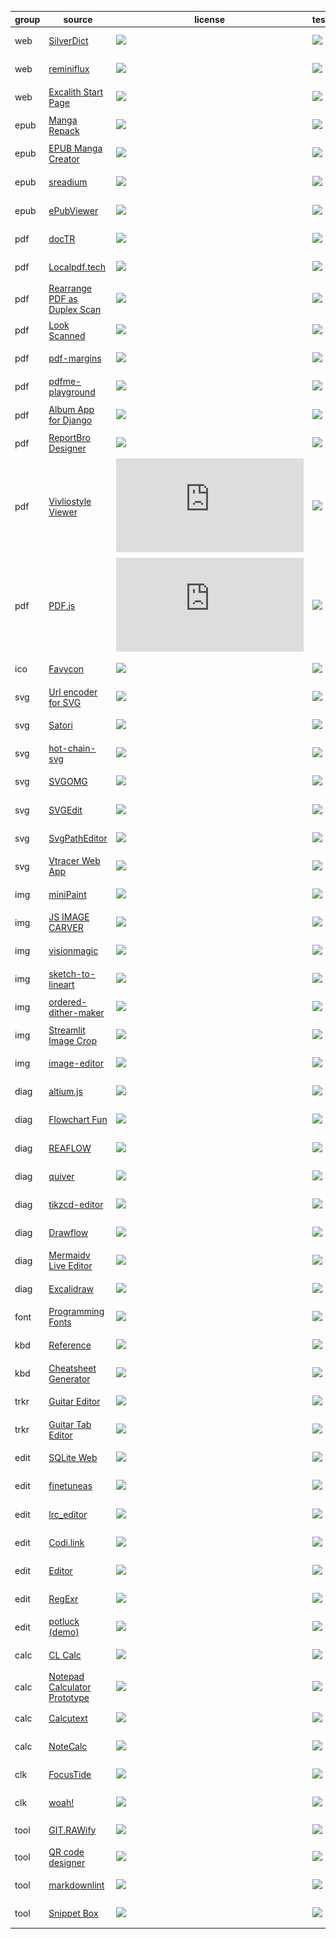 | group | source | license | tested | readme | preview |
|---|---|---|---|---|---|
| web | [SilverDict](//github.com/Crissium/SilverDict) | ![](https://img.shields.io/github/license/Crissium/SilverDict?label=&style=flat-square) | [![](https://img.shields.io/github/last-commit/scillidan/SilverDict/main?label=&style=flat-square)](//github.com/scillidan/SilverDict) | [.md](_readme/SilverDict.md) | ![](_media/silverdict.png) |
| web | [reminiflux](//github.com/reminiflux/reminiflux) | ![](https://img.shields.io/github/license/reminiflux/reminiflux?label=&style=flat-square) | [![](https://img.shields.io/github/last-commit/scillidan/reminiflux/source?label=&style=flat-square)](//github.com/scillidan/reminiflux) | [.md](_readme/reminiflux.md) | ![](_media/reminiflux.png) |
| web | [Excalith Start Page](//github.com/excalith/excalith-start-page) | ![](https://img.shields.io/github/license/excalith/excalith-start-page?label=&style=flat-square) | [![](https://img.shields.io/github/last-commit/scillidan/excalith-start-page/main?label=&style=flat-square)](//github.com/scillidan/excalith-start-page) | [.md](_readme/excalith-start-page.md) | ![](_media/excalith-start-page.png) |
| epub | [Manga Repack](//github.com/Aeroblast/MangaRepack) | ![](https://img.shields.io/github/license/Aeroblast/MangaRepack?label=&style=flat-square) | [![](https://img.shields.io/github/last-commit/scillidan/MangaRepack/main?label=&style=flat-square)](//github.com/scillidan/MangaRepack) | [.md](_readme/mangarepack.md) | ![](_media/mangarepack.png) |
| epub | [EPUB Manga Creator](//github.com/wing-kai/epub-manga-creator) | ![](https://img.shields.io/github/license/wing-kai/epub-manga-creator?label=&style=flat-square) | [![](https://img.shields.io/github/last-commit/scillidan/epub-manga-creator/master?label=&style=flat-square)](//github.com/scillidan/epub-manga-creator) | [.md](_readme/epub-manga-creator.md) | ![](_media/epub-manga-creator.png) |
| epub | [sreadium](//github.com/suisuyy/sreadium) | ![](https://img.shields.io/github/license/suisuyy/sreadium?label=&style=flat-square) | [![](https://img.shields.io/github/last-commit/scillidan/sreadium/main?label=&style=flat-square)](//github.com/scillidan/sreadium) | [.md](_readme/sreadium.md) | ![](_media/sreadium.png) |
| epub | [ePubViewer](//github.com/pgaskin/ePubViewer) | ![](https://img.shields.io/github/license/pgaskin/ePubViewer?label=&style=flat-square) | [![](https://img.shields.io/github/last-commit/scillidan/ePubViewer/gh-pages?label=&style=flat-square)](//github.com/scillidan/ePubViewer) | [.md](_readme/epubviewer.md) | ![](_media/epubviewer.png) |
| pdf | [docTR](//github.com/mindee/doctr) | ![](https://img.shields.io/github/license/mindee/doctr?label=&style=flat-square) | [![](https://img.shields.io/github/last-commit/scillidan/doctr/main?label=&style=flat-square)](//github.com/scillidan/doctr) | [.md](_readme/doctr.md) | ![](_media/doctr.png) |
| pdf | [Localpdf.tech](//github.com/julianfbeck/localpdfmerger) | ![](https://img.shields.io/github/license/julianfbeck/localpdfmerger?label=&style=flat-square) | [![](https://img.shields.io/github/last-commit/scillidan/localpdfmerger/main?label=&style=flat-square)](//github.com/scillidan/localpdfmerger) | [.md](_readme/localpdfmerger.md) | ![](_media/localpdfmerger.png) |
| pdf | [Rearrange PDF as Duplex Scan](//github.com/clemensheithecker/pdf-duplex-scan) | ![](https://img.shields.io/github/license/clemensheithecker/pdf-duplex-scan?label=&style=flat-square) | [![](https://img.shields.io/github/last-commit/scillidan/pdf-duplex-scan/main?label=&style=flat-square)](//github.com/scillidan/pdf-duplex-scan) | [.md](_readme/pdf-duplex-scan.md) | ![](_media/pdf-duplex-scan.png) |
| pdf | [Look Scanned](//github.com/rwv/lookscanned.io) | ![](https://img.shields.io/github/license/rwv/lookscanned.io?label=&style=flat-square) | [![](https://img.shields.io/github/last-commit/scillidan/lookscanned.io/main?label=&style=flat-square)](//github.com/scillidan/lookscanned.io) | [.md](_readme/lookscanned-io.md) | ![](_media/lookscanned-io.png) |
| pdf | [pdf-margins](//github.com/ToyVo/pdf-margins) | ![](https://img.shields.io/github/license/ToyVo/pdf-margins?label=&style=flat-square) | [![](https://img.shields.io/github/last-commit/scillidan/pdf-margins/main?label=&style=flat-square)](//github.com/scillidan/pdf-margins) | [.md](_readme/pdf-margins.md) | ![](_media/pdf-margins.png) |
| pdf | [pdfme-playground](//github.com/pdfme/pdfme-playground) | ![](https://img.shields.io/github/license/pdfme/pdfme-playground?label=&style=flat-square) | [![](https://img.shields.io/github/last-commit/scillidan/pdfme-playground/main?label=&style=flat-square)](//github.com/scillidan/pdfme-playground) | [.md](_readme/pdfme-playground.md) | ![](_media/pdfme-playground.png) |
| pdf | [Album App for Django](//github.com/jobsta/albumapp-django) | ![](https://img.shields.io/github/license/jobsta/albumapp-django?label=&style=flat-square) | [![](https://img.shields.io/github/last-commit/scillidan/albumapp-django/master?label=&style=flat-square)](//github.com/scillidan/albumapp-django) | [.md](_readme/albumapp-django.md) | ![](_media/albumapp-django.png) |
| pdf | [ReportBro Designer](//github.com/jobsta/reportbro-designer) | ![](https://img.shields.io/github/license/jobsta/reportbro-designer?label=&style=flat-square) | [![](https://img.shields.io/github/last-commit/scillidan/reportbro-designer/master?label=&style=flat-square)](//github.com/scillidan/reportbro-designer) | [.md](_readme/reportbro-designer.md) | ![](_media/reportbro-designer.png) |
| pdf | [Vivliostyle Viewer](//github.com/vivliostyle/vivliostyle.js/tree/master/packages/viewer) | ![](https://img.shields.io/github/license/vivliostyle/vivliostyle.js?label=&style=flat-square) | [![](https://img.shields.io/github/last-commit/scillidan/vivliostyle.js/main?label=&style=flat-square)](//github.com/scillidan/vivliostyle.js) | [.md](_readme/vivliostyle-viewer.md) | ![](_media/vivliostyle-viewer.png) |
| pdf | [PDF.js](//github.com/mozilla/pdf.js) | ![](https://img.shields.io/github/license/mozilla/pdf.js?label=&style=flat-square) | [![](https://img.shields.io/github/last-commit/scillidan/pdf.js/main?label=&style=flat-square)](//github.com/scillidan/pdf.js) | [.md](_readme/pdfjs.md) | ![](_media/pdfjs.png) |
| ico | [Favycon](//github.com/ruisaraiva19/favycon) | ![](https://img.shields.io/github/license/ruisaraiva19/favycon?label=&style=flat-square) | [![](https://img.shields.io/github/last-commit/scillidan/favycon/main?label=&style=flat-square)](//github.com/scillidan/favycon) | [.md](_readme/favycon.md) | ![](_media/favycon.png) |
| svg | [Url encoder for SVG](//github.com/yoksel/url-encoder) | ![](https://img.shields.io/github/license/yoksel/url-encoder?label=&style=flat-square) | [![](https://img.shields.io/github/last-commit/scillidan/url-encoder/main?label=&style=flat-square)](//github.com/scillidan/url-encoder) | [.md](_readme/url-encoder.md) | ![](_media/url-encoder.png) |
| svg | [Satori](//github.com/vercel/satori) | ![](https://img.shields.io/github/license/vercel/satori?label=&style=flat-square) | [![](https://img.shields.io/github/last-commit/scillidan/satori/main?label=&style=flat-square)](//github.com/scillidan/satori) | [.md](_readme/satori.md) | ![](_media/satori.png) |
| svg | [hot-chain-svg](//github.com/w1nt3r-eth/hot-chain-svg) | ![](https://img.shields.io/github/license/w1nt3r-eth/hot-chain-svg?label=&style=flat-square) | [![](https://img.shields.io/github/last-commit/scillidan/hot-chain-svg/main?label=&style=flat-square)](//github.com/scillidan/hot-chain-svg) | [.md](_readme/hot-chain-svg.md) | ![](_media/hot-chain-svg.png) |
| svg | [SVGOMG](//github.com/jakearchibald/svgomg) | ![](https://img.shields.io/github/license/jakearchibald/svgomg?label=&style=flat-square) | [![](https://img.shields.io/github/last-commit/scillidan/svgomg/main?label=&style=flat-square)](//github.com/scillidan/svgomg) | [.md](_readme/svgomg.md) | ![](_media/svgomg.png) |
| svg | [SVGEdit](//github.com/SVG-Edit/svgedit) | ![](https://img.shields.io/github/license/SVG-Edit/svgedit?label=&style=flat-square) | [![](https://img.shields.io/github/last-commit/scillidan/svgedit/master?label=&style=flat-square)](//github.com/scillidan/svgedit) | [.md](_readme/svgedit.md) | ![](_media/svgedit.png) |
| svg | [SvgPathEditor](//github.com/Yqnn/svg-path-editor) | ![](https://img.shields.io/github/license/Yqnn/svg-path-editor?label=&style=flat-square) | [![](https://img.shields.io/github/last-commit/scillidan/svg-path-editor/master?label=&style=flat-square)](//github.com/scillidan/svg-path-editor) | [.md](_readme/svg-path-editor.md) | ![](_media/svg-path-editor.png) |
| svg | [Vtracer Web App](//github.com/visioncortex/vtracer) | ![](https://img.shields.io/github/license/visioncortex/vtracer?label=&style=flat-square) | [![](https://img.shields.io/github/last-commit/scillidan/vtracer/master?label=&style=flat-square)](//github.com/scillidan/vtracer) | [.md](_readme/vtracer-webapp.md) | ![](_media/vtracer-webapp.png) |
| img | [miniPaint](//github.com/viliusle/miniPaint) | ![](https://img.shields.io/github/license/viliusle/miniPaint?label=&style=flat-square) | [![](https://img.shields.io/github/last-commit/scillidan/miniPaint/main?label=&style=flat-square)](//github.com/scillidan/miniPaint) | [.md](_readme/minipaint.md) | ![](_media/minipaint.png) |
| img | [JS IMAGE CARVER](//github.com/trekhleb/js-image-carver) | ![](https://img.shields.io/github/license/trekhleb/js-image-carver?label=&style=flat-square) | [![](https://img.shields.io/github/last-commit/scillidan/js-image-carver/main?label=&style=flat-square)](//github.com/scillidan/js-image-carver) | [.md](_readme/js-image-carver.md) | ![](_media/js-image-carver.png) |
| img | [visionmagic](//github.com/visioncortex/visionmagic) | ![](https://img.shields.io/github/license/visioncortex/visionmagic?label=&style=flat-square) | [![](https://img.shields.io/github/last-commit/scillidan/visionmagic/master?label=&style=flat-square)](//github.com/scillidan/visionmagic) | [.md](_readme/visionmagic.md) | ![](_media/visionmagic.png) |
| img | [sketch-to-lineart](//github.com/seleb/sketch-to-lineart) | ![](https://img.shields.io/github/license/seleb/sketch-to-lineart?label=&style=flat-square) | [![](https://img.shields.io/github/last-commit/scillidan/sketch-to-lineart/main?label=&style=flat-square)](//github.com/scillidan/sketch-to-lineart) | [.md](_readme/sketch-to-lineart.md) | ![](_media/sketch-to-lineart.png) |
| img | [ordered-dither-maker](//github.com/seleb/ordered-dither-maker) | ![](https://img.shields.io/github/license/seleb/ordered-dither-maker?label=&style=flat-square) | [![](https://img.shields.io/github/last-commit/scillidan/ordered-dither-maker/main?label=&style=flat-square)](//github.com/scillidan/ordered-dither-maker) | [.md](_readme/ordered-dither-maker.md) | ![](_media/ordered-dither-maker.png) |
| img | [Streamlit Image Crop](//github.com/mitsuse/streamlit-image-crop) | ![](https://img.shields.io/github/license/mitsuse/streamlit-image-crop?label=&style=flat-square) | [![](https://img.shields.io/github/last-commit/scillidan/streamlit-image-crop/main?label=&style=flat-square)](//github.com/scillidan/streamlit-image-crop) | [.md](_readme/streamlit-image-crop.md) | ![](_media/streamlit-image-crop.png) |
| img | [image-editor](//github.com/andrepv/image-editor) | ![](https://img.shields.io/github/license/andrepv/image-editor?label=&style=flat-square) | [![](https://img.shields.io/github/last-commit/scillidan/image-editor/master?label=&style=flat-square)](//github.com/scillidan/image-editor) | [.md](_readme/image-editor.md) | ![](_media/image-editor.png) |
| diag | [altium.js](//github.com/gsuberland/altium_js) | ![](https://img.shields.io/github/license/gsuberland/altium_js?label=&style=flat-square) | [![](https://img.shields.io/github/last-commit/scillidan/altium_js/main?label=&style=flat-square)](//github.com/scillidan/altium_js) | [.md](_readme/altium_js.md) | ![](_media/altium_js.png) |
| diag | [Flowchart Fun](//github.com/tone-row/flowchart-fun) | ![](https://img.shields.io/github/license/tone-row/flowchart-fun?label=&style=flat-square) | [![](https://img.shields.io/github/last-commit/scillidan/flowchart-fun/main?label=&style=flat-square)](//github.com/scillidan/flowchart-fun) | [.md](_readme/flowchart-fun.md) | ![](_media/flowchart-fun.png) |
| diag | [REAFLOW](//github.com/reaviz/reaflow) | ![](https://img.shields.io/github/license/reaviz/reaflow?label=&style=flat-square) | [![](https://img.shields.io/github/last-commit/scillidan/reaflow/master?label=&style=flat-square)](//github.com/scillidan/reaflow) | [.md](_readme/reaflow.md) | ![](_media/reaflow.png) |
| diag | [quiver](//github.com/varkor/quiver) | ![](https://img.shields.io/github/license/varkor/quiver?label=&style=flat-square) | [![](https://img.shields.io/github/last-commit/scillidan/quiver/master?label=&style=flat-square)](//github.com/scillidan/quiver) | [.md](_readme/quiver.md) | ![](_media/quiver.png) |
| diag | [tikzcd-editor](//github.com/yishn/tikzcd-editor) | ![](https://img.shields.io/github/license/yishn/tikzcd-editor?label=&style=flat-square) | [![](https://img.shields.io/github/last-commit/scillidan/tikzcd-editor/master?label=&style=flat-square)](//github.com/scillidan/tikzcd-editor) | [.md](_readme/tikzcd-editor.md) | ![](_media/tikzcd-editor.png) |
| diag | [Drawflow](//github.com/jerosoler/Drawflow) | ![](https://img.shields.io/github/license/jerosoler/Drawflow?label=&style=flat-square) | [![](https://img.shields.io/github/last-commit/scillidan/Drawflow/master?label=&style=flat-square)](//github.com/scillidan/Drawflow) | [.md](_readme/drawflow.md) | ![](_media/drawflow.png) |
| diag | [Mermaidv Live Editor](//github.com/mermaid-js/mermaid-live-editor) | ![](https://img.shields.io/github/license/mermaid-js/mermaid-live-editor?label=&style=flat-square) | [![](https://img.shields.io/github/last-commit/scillidan/mermaid-live-editor/master?label=&style=flat-square)](//github.com/scillidan/mermaid-live-editor) | [.md](_readme/mermaid-live-editor.md) | ![](_media/mermaid-live-editor.png) |
| diag | [Excalidraw](//github.com/excalidraw/excalidraw) | ![](https://img.shields.io/github/license/excalidraw/excalidraw?label=&style=flat-square) | [![](https://img.shields.io/github/last-commit/scillidan/excalidraw/master?label=&style=flat-square)](//github.com/scillidan/excalidraw) | [.md](_readme/excalidraw.md) | ![](_media/excalidraw.png) |
| font | [Programming Fonts](//github.com/braver/programmingfonts) | ![](https://img.shields.io/github/license/braver/programmingfonts?label=&style=flat-square) | [![](https://img.shields.io/github/last-commit/scillidan/programmingfonts/gh-pages?label=&style=flat-square)](//github.com/scillidan/programmingfonts) | [.md](_readme/programmingfonts.md) | ![](_media/programmingfonts.png) |
| kbd | [Reference](//github.com/Fechin/reference) | ![](https://img.shields.io/github/license/Fechin/reference?label=&style=flat-square) | [![](https://img.shields.io/github/last-commit/scillidan/reference/main?label=&style=flat-square)](//github.com/scillidan/reference) | [.md](_readme/reference.md) | ![](_media/reference.png) |
| kbd | [Cheatsheet Generator](//github.com/nathanlesage/cheatsheet-generator) | ![](https://img.shields.io/github/license/nathanlesage/cheatsheet-generator?label=&style=flat-square) | [![](https://img.shields.io/github/last-commit/scillidan/cheatsheet-generator/master?label=&style=flat-square)](//github.com/scillidan/cheatsheet-generator) | [.md](_readme/cheatsheet-generator.md) | ![](_media/cheatsheet-generator.png) |
| trkr | [Guitar Editor](//github.com/haixiangyan/guitar-tabs-editor) | ![](https://img.shields.io/github/license/haixiangyan/guitar-tabs-editor?label=&style=flat-square) | [![](https://img.shields.io/github/last-commit/scillidan/guitar-tabs-editor/master?label=&style=flat-square)](//github.com/scillidan/guitar-tabs-editor) | [.md](_readme/guitar-tabs-editor.md) | ![](_media/guitar-tabs-editor.png) |
| trkr | [Guitar Tab Editor](//github.com/calesce/tab-editor) | ![](https://img.shields.io/github/license/calesce/tab-editor?label=&style=flat-square) | [![](https://img.shields.io/github/last-commit/scillidan/tab-editor/master?label=&style=flat-square)](//github.com/scillidan/tab-editor) | [.md](_readme/tab-editor.md) | ![](_media/tab-editor.png) |
| edit | [SQLite Web](//github.com/coleifer/sqlite-web) | ![](https://img.shields.io/github/license/coleifer/sqlite-web?label=&style=flat-square) | [![](https://img.shields.io/github/last-commit/scillidan/sqlite-web/main?label=&style=flat-square)](//github.com/scillidan/sqlite-web) | [.md](_readme/sqlite-web.md) | ![](_media/sqlite-web.png) |
| edit | [finetuneas](//github.com/ozdefir/finetuneas) | ![](https://img.shields.io/github/license/ozdefir/finetuneas?label=&style=flat-square) | [![](https://img.shields.io/github/last-commit/scillidan/finetuneas/main?label=&style=flat-square)](//github.com/scillidan/finetuneas) | [.md](_readme/finetuneas.md) | ![](_media/finetuneas.png) |
| edit | [lrc_editor](//github.com/yiyizym/lrc_editor) | ![](https://img.shields.io/github/license/yiyizym/lrc_editor?label=&style=flat-square) | [![](https://img.shields.io/github/last-commit/scillidan/lrc_editor/master?label=&style=flat-square)](//github.com/scillidan/lrc_editor) | [.md](_readme/lrc_editor.md) | ![](_media/lrc_editor.png) |
| edit | [Codi.link](//github.com/midudev/codi.link) | ![](https://img.shields.io/github/license/midudev/codi.link?label=&style=flat-square) | [![](https://img.shields.io/github/last-commit/scillidan/codi.link/main?label=&style=flat-square)](//github.com/scillidan/codi.link) | [.md](_readme/codi-link.md) | ![](_media/codi-link.png) |
| edit | [Editor](//github.com/markhillard/Editor) | ![](https://img.shields.io/github/license/markhillard/Editor?label=&style=flat-square) | [![](https://img.shields.io/github/last-commit/scillidan/Editor/gh-pages?label=&style=flat-square)](//github.com/scillidan/Editor) | [.md](_readme/editor.md) | ![](_media/editor.png) |
| edit | [RegExr](//github.com/gskinner/regexr) | ![](https://img.shields.io/github/license/gskinner/regexr?label=&style=flat-square) | [![](https://img.shields.io/github/last-commit/scillidan/regexr/master?label=&style=flat-square)](//github.com/scillidan/regexr) | [.md](_readme/regexr.md) | ![](_media/regexr.png) |
| edit | [potluck (demo)](//github.com/inkandswitch/potluck) | ![](https://img.shields.io/github/license//inkandswitch/potluck?label=&style=flat-square) | [![](https://img.shields.io/github/last-commit/scillidan/potluck/main?label=&style=flat-square)](//github.com/scillidan/potluck) | [.md](_readme/potluck.md) | ![](_media/potluck.png) |
| calc | [CL Calc](//github.com/ovk/clcalc) | ![](https://img.shields.io/github/license/ovk/clcalc?label=&style=flat-square) | [![](https://img.shields.io/github/last-commit/scillidan/clcalc/master?label=&style=flat-square)](//github.com/scillidan/clcalc) | [.md](_readme/clcalc.md) | ![](_media/clcalc.png) |
| calc | [Notepad Calculator Prototype](//github.com/SteveRidout/notepad-calculator) | ![](https://img.shields.io/github/license/SteveRidout/notepad-calculator?label=&style=flat-square) | [![](https://img.shields.io/github/last-commit/scillidan/notepad-calculator/master?label=&style=flat-square)](//github.com/scillidan/notepad-calculator) | [.md](_readme/notepad-calculator.md) | ![](_media/notepad-calculator.png) |
| calc | [Calcutext](//github.com/jaredreich/calcutext) | ![](https://img.shields.io/github/license/jaredreich/calcutext?label=&style=flat-square) | [![](https://img.shields.io/github/last-commit/scillidan/calcutext/master?label=&style=flat-square)](//github.com/scillidan/calcutext) | [.md](_readme/calcutext.md) | ![](_media/calcutext.png) |
| calc | [NoteCalc](//github.com/bbodi/notecalc3) | ![](https://img.shields.io/github/license/bbodi/notecalc3?label=&style=flat-square) | [![](https://img.shields.io/github/last-commit/scillidan/notecalc3/develop?label=&style=flat-square)](//github.com/scillidan/notecalc3) | [.md](_readme/notecalc3.md) | ![](_media/notecalc3.png) |
| clk | [FocusTide](//github.com/Hanziness/FocusTide) | ![](https://img.shields.io/github/license/Hanziness/FocusTide?label=&style=flat-square) | [![](https://img.shields.io/github/last-commit/scillidan/FocusTide/develop?label=&style=flat-square)](//github.com/scillidan/FocusTide) | [.md](_readme/focustide.md) | ![](_media/focustide.png) |
| clk | [woah!](//github.com/pabueco/woah) | ![](https://img.shields.io/github/license/pabueco/woah?label=&style=flat-square) | [![](https://img.shields.io/github/last-commit/scillidan/woah/main?label=&style=flat-square)](//github.com/scillidan/woah) | [.md](_readme/woah.md) | ![](_media/woah.png) |
| tool | [GIT.RAWify](//github.com/emmanpbarrameda/GIT.RAWify) | ![](https://img.shields.io/github/license/emmanpbarrameda/GIT.RAWify?label=&style=flat-square) | [![](https://img.shields.io/github/last-commit/scillidan/GIT.RAWify/main?label=&style=flat-square)](//github.com/scillidan/GIT.RAWify) | [.md](_readme/git-rawify.md) | ![](_media/git-rawify.png) |
| tool | [QR code designer](//github.com/kochrt/qr-designer) | ![](https://img.shields.io/github/license/kochrt/qr-designer?label=&style=flat-square) | [![](https://img.shields.io/github/last-commit/scillidan/qr-designer/main?label=&style=flat-square)](//github.com/scillidan/qr-designer) | [.md](_readme/qr-designer.md) | ![](_media/qr-designer.png) |
| tool | [markdownlint](//github.com/DavidAnson/markdownlint) | ![](https://img.shields.io/github/license/DavidAnson/markdownlint?label=&style=flat-square) | [![](https://img.shields.io/github/last-commit/scillidan/markdownlint/main?label=&style=flat-square)](//github.com/scillidan/markdownlint) | [.md](_readme/markdownlint.md) | ![](_media/markdownlint.png) |
| tool | [Snippet Box](//github.com/pawelmalak/snippet-box) | ![](https://img.shields.io/github/license/pawelmalak/snippet-box?label=&style=flat-square) | [![](https://img.shields.io/github/last-commit/scillidan/snippet-box/master?label=&style=flat-square)](//github.com/scillidan/snippet-box) | [.md](_readme/snippet-box.md) | ![](_media/snippet-box.png) |